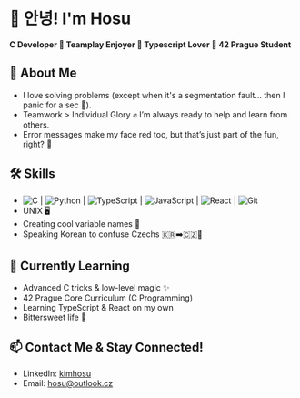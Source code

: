 # 👋 안녕! I'm Hosu
**C Developer 🔹 Teamplay Enjoyer 🔹 Typescript Lover 🔹 42 Prague Student**

## 🚀 About Me
- I love solving problems (except when it's a segmentation fault... then I panic for a sec 🫠).
- Teamwork > Individual Glory ✊ I’m always ready to help and learn from others.
- Error messages make my face red too, but that’s just part of the fun, right? 🔴

## 🛠️ Skills
- <img src="https://img.shields.io/badge/-C-00599C?logo=c&logoColor=white" alt="C"/>
  | <img src="https://img.shields.io/badge/-Python-3776AB?logo=python&logoColor=white" alt="Python"/>
  | <img src="https://img.shields.io/badge/-TypeScript-3178C6?logo=typescript&logoColor=white" alt="TypeScript"/>
  | <img src="https://img.shields.io/badge/-JavaScript-F7DF1E?logo=javascript&logoColor=black" alt="JavaScript"/>
  | <img src="https://img.shields.io/badge/-React-61DAFB?logo=react&logoColor=black" alt="React"/>
  | <img src="https://img.shields.io/badge/-Git-F05032?logo=git&logoColor=white" alt="Git"/>
- UNIX 🖥️
- Creating cool variable names 🧐
- Speaking Korean to confuse Czechs 🇰🇷➡️🇨🇿🤔

## 🌱 Currently Learning
- Advanced C tricks & low-level magic ✨
- 42 Prague Core Curriculum (C Programming)
- Learning TypeScript & React on my own
- Bittersweet life 🥲

## 📫 Contact Me & Stay Connected!
- LinkedIn: [kimhosu](https://www.linkedin.com/in/kimhosu/)
- Email: hosu@outlook.cz

